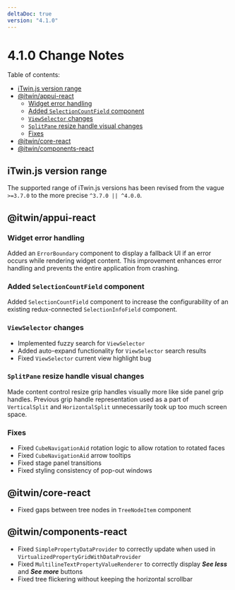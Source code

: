 ```yaml
---
deltaDoc: true
version: "4.1.0"
---
```


# 4.1.0 Change Notes

Table of contents:

- [iTwin.js version range](#itwinjs-version-range)
- [@itwin/appui-react](#itwinappui-react)
  - [Widget error handling](#widget-error-handling)
  - [Added `SelectionCountField` component](#added-selectioncountfield-component)
  - [`ViewSelector` changes](#viewselector-changes)
  - [`SplitPane` resize handle visual changes](#splitpane-resize-handle-visual-changes)
  - [Fixes](#fixes)
- [@itwin/core-react](#itwincore-react)
- [@itwin/components-react](#itwincomponents-react)

## iTwin.js version range

The supported range of iTwin.js versions has been revised from the vague `>=3.7.0` to the more precise `^3.7.0 || ^4.0.0`.

## @itwin/appui-react

### Widget error handling

Added an `ErrorBoundary` component to display a fallback UI if an error occurs while rendering widget content. This improvement enhances error handling and prevents the entire application from crashing.

### Added `SelectionCountField` component

Added `SelectionCountField` component to increase the configurability of an existing redux-connected `SelectionInfoField` component.

### `ViewSelector` changes

- Implemented fuzzy search for `ViewSelector`
- Added auto-expand functionality for `ViewSelector` search results
- Fixed `ViewSelector` current view highlight bug

### `SplitPane` resize handle visual changes

Made content control resize grip handles visually more like side panel grip handles. Previous grip handle representation used as a part of `VerticalSplit` and `HorizontalSplit` unnecessarily took up too much screen space.

### Fixes

- Fixed `CubeNavigationAid` rotation logic to allow rotation to rotated faces
- Fixed `CubeNavigationAid` arrow tooltips
- Fixed stage panel transitions
- Fixed styling consistency of pop-out windows

## @itwin/core-react

- Fixed gaps between tree nodes in `TreeNodeItem` component

## @itwin/components-react

- Fixed `SimplePropertyDataProvider` to correctly update when used in `VirtualizedPropertyGridWithDataProvider`
- Fixed `MultilineTextPropertyValueRenderer` to correctly display **_See less_** and **_See more_** buttons
- Fixed tree flickering without keeping the horizontal scrollbar
